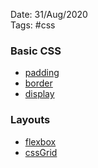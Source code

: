 Date: 31/Aug/2020  
Tags: #css

### Basic CSS
* [padding](padding.md)
* [border](border.md)
* [display](display.md)

### Layouts
* [flexbox](flexbox.md)
* [cssGrid](cssGrid.md)
